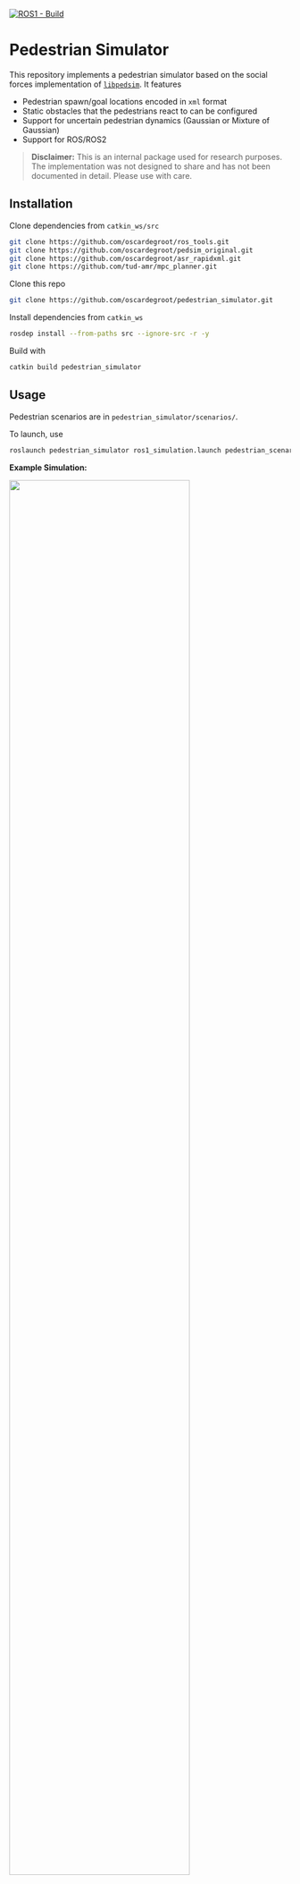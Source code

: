 [![ROS1 - Build](https://github.com/oscardegroot/ros_tools/actions/workflows/ros1.yml/badge.svg)](https://github.com/oscardegroot/ros_tools/actions/workflows/ros1.yml)

# Pedestrian Simulator
This repository implements a pedestrian simulator based on the social forces implementation of [`libpedsim`](https://github.com/chgloor/pedsim). It features 

- Pedestrian spawn/goal locations encoded in `xml` format
- Static obstacles that the pedestrians react to can be configured
- Support for uncertain pedestrian dynamics (Gaussian or Mixture of Gaussian)
- Support for ROS/ROS2


> **Disclaimer:** This is an internal package used for research purposes. The implementation was not designed to share and has not been documented in detail. Please use with care.

## Installation
Clone dependencies from `catkin_ws/src`
```bash
git clone https://github.com/oscardegroot/ros_tools.git
git clone https://github.com/oscardegroot/pedsim_original.git
git clone https://github.com/oscardegroot/asr_rapidxml.git
git clone https://github.com/tud-amr/mpc_planner.git
```

Clone this repo
```bash
git clone https://github.com/oscardegroot/pedestrian_simulator.git
```

Install dependencies from `catkin_ws`

```bash
rosdep install --from-paths src --ignore-src -r -y
```

Build with

```bash
catkin build pedestrian_simulator
```


## Usage
Pedestrian scenarios are in `pedestrian_simulator/scenarios/`.

To launch, use 

```bash
roslaunch pedestrian_simulator ros1_simulation.launch pedestrian_scenario:=random_social/8_corridor.xml
```

**Example Simulation:**

<img src="https://imgur.com/61i3M78.gif" width="80%">

---

## License
This project is licensed under the Apache 2.0 license - see the LICENSE file for details.